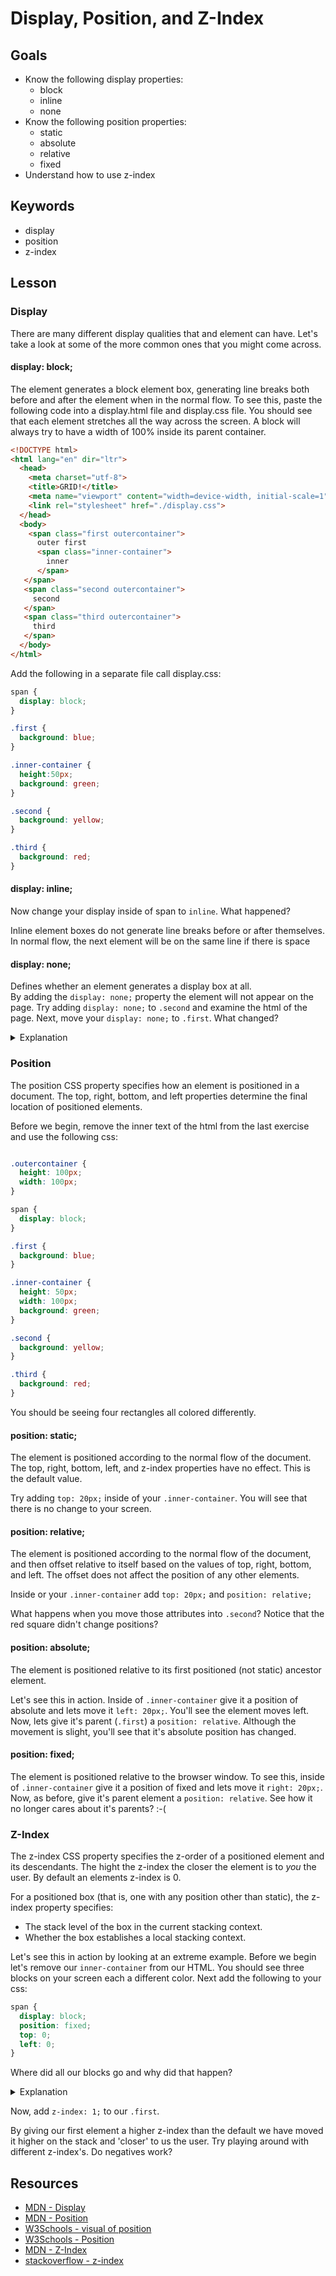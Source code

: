 # Display, Position, and Z-Index 

## Goals 
* Know the following display properties:
  * block
  * inline
  * none
* Know the following position properties: 
  * static
  * absolute
  * relative
  * fixed 
* Understand how to use z-index

## Keywords
* display
* position
* z-index

## Lesson 

### Display

There are many different display qualities that and element can have. Let's take a look at some of the more common ones that you might come across. 

#### display: block;
The element generates a block element box, generating line breaks both before and after the element when in the normal flow.
To see this, paste the following code into a display.html file and display.css file. You should see that each element stretches all the way across the screen. A block will always try to have a width of 100% inside its parent container.

``` html 
<!DOCTYPE html>
<html lang="en" dir="ltr">
  <head>
    <meta charset="utf-8">
    <title>GRID!</title>
    <meta name="viewport" content="width=device-width, initial-scale=1">
    <link rel="stylesheet" href="./display.css">
  </head>
  <body>
    <span class="first outercontainer">
      outer first
      <span class="inner-container">
        inner
      </span>
   </span>
   <span class="second outercontainer">
     second
   </span>
   <span class="third outercontainer">
     third
   </span>
  </body>
</html>

```

Add the following in a separate file call display.css:

```css 
span {
  display: block;
}

.first {
  background: blue;
}

.inner-container {
  height:50px;
  background: green;
}

.second {
  background: yellow;
}

.third {
  background: red;
}


```

#### display: inline;
Now change your display inside of span to `inline`. What happened?

Inline element boxes do not generate line breaks before or after themselves. In normal flow, the next element will be on the same line if there is space



#### display: none;
Defines whether an element generates a display box at all.  
By adding the `display: none;` property the element will not appear on the page. Try adding `display: none;` to `.second` and examine the html of the page. Next, move your `display: none;` to `.first`. What changed? 

<details>
 <summary>
   Explanation
  </summary>
 The div with class `.first` was removed from the DOM as well as all of it's children elements. 
</details>

### Position 
The position CSS property specifies how an element is positioned in a document. The top, right, bottom, and left properties determine the final location of positioned elements.

Before we begin, remove the inner text of the html from the last exercise and use the following css:

```css 

.outercontainer {
  height: 100px;
  width: 100px;
}

span {
  display: block;
}

.first {
  background: blue;
}

.inner-container {
  height: 50px;
  width: 100px;
  background: green;
}

.second {
  background: yellow;
}

.third {
  background: red;
}


```
 You should be seeing four rectangles all colored differently. 
 
 #### position: static; 
The element is positioned according to the normal flow of the document. The top, right, bottom, left, and z-index properties have no effect. This is the default value.

Try adding `top: 20px;` inside of your `.inner-container`. You will see that there is no change to your screen. 

#### position: relative;
The element is positioned according to the normal flow of the document, and then offset relative to itself based on the values of top, right, bottom, and left. The offset does not affect the position of any other elements.

Inside or your `.inner-container` add `top: 20px;` and `position: relative;`

What happens when you move those attributes into `.second`? Notice that the red square didn't change positions?

#### position: absolute;
The element is positioned relative to its first positioned (not static) ancestor element. 

Let's see this in action. Inside of `.inner-container` give it a position of absolute and lets move it `left: 20px;`.
You'll see the element moves left. Now, lets give it's parent (`.first`) a `position: relative`. Although the movement is slight, you'll see that it's absolute position has changed. 

#### position: fixed;
The element is positioned relative to the browser window. 
To see this, inside of `.inner-container` give it a position of fixed and lets move it `right: 20px;`. 
Now, as before, give it's parent element a `position: relative`. See how it no longer cares about it's parents? :-(


### Z-Index 
The z-index CSS property specifies the z-order of a positioned element and its descendants. The hight the z-index the closer the element is to _you_ the user. By default an elements z-index is 0. 

For a positioned box (that is, one with any position other than static), the z-index property specifies:
* The stack level of the box in the current stacking context.
* Whether the box establishes a local stacking context.

Let's see this in action by looking at an extreme example. Before we begin let's remove our `inner-container` from our HTML. You should see three blocks on your screen each a different color. 
Next add the following to your css:

```css
span {
  display: block;
  position: fixed;
  top: 0;
  left: 0;
}

```

Where did all our blocks go and why did that happen? 

<details>
  <summary>
   Explanation
 </summary>
 We gave each of our spans a fixed position, and placed them all on the same spot on our window. The reason we see the red square is because it's the last element. 
 </details>
 
 Now, add `z-index: 1;` to our `.first`. 
 
 By giving our first element a higher z-index than the default we have moved it higher on the stack and 'closer' to us the user. Try playing around with different z-index's. Do negatives work? 

## Resources 
* [MDN - Display](https://developer.mozilla.org/en-US/docs/Web/CSS/display)
* [MDN - Position](https://developer.mozilla.org/en-US/docs/Web/CSS/position)
* [W3Schools - visual of position](https://www.w3schools.com/cssref/playit.asp?filename=playcss_position&preval=absolute)
* [W3Schools - Position](https://www.w3schools.com/cssref/pr_class_position.asp)
* [MDN - Z-Index](https://developer.mozilla.org/en-US/docs/Web/CSS/z-index)
* [stackoverflow - z-index](https://stackoverflow.com/questions/14391208/how-does-z-index-really-work)
